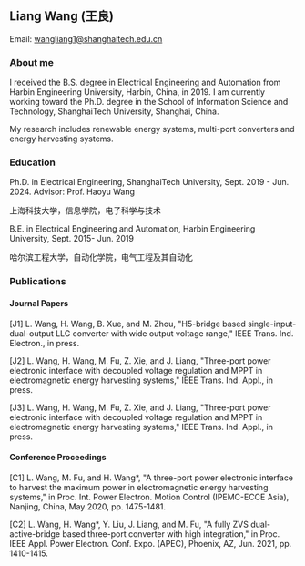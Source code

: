 ## Liang Wang (王良)

Email: wangliang1@shanghaitech.edu.cn
### About me

I received the B.S. degree in Electrical Engineering and Automation from Harbin Engineering University, Harbin, China, in 2019. I am currently working toward the Ph.D. degree in the School of Information Science and Technology, ShanghaiTech University, Shanghai, China. 
	 
My research includes renewable energy systems, multi-port converters and energy harvesting systems.


### Education

Ph.D. in Electrical Engineering, ShanghaiTech University, Sept. 2019 - Jun. 2024. Advisor: Prof. Haoyu Wang

上海科技大学，信息学院，电子科学与技术

B.E. in Electrical Engineering and Automation, Harbin Engineering University, Sept. 2015- Jun. 2019

哈尔滨工程大学，自动化学院，电气工程及其自动化

### Publications

#### Journal Papers

[J1] L. Wang, H. Wang, B. Xue, and M. Zhou, "H5-bridge based single-input-dual-output LLC converter with wide output voltage range," IEEE Trans. Ind. Electron., in press.

[J2] L. Wang, H. Wang, M. Fu, Z. Xie, and J. Liang, "Three-port power electronic interface with decoupled voltage regulation and MPPT in electromagnetic energy harvesting systems," IEEE Trans. Ind. Appl., in press.

[J3] L. Wang, H. Wang, M. Fu, Z. Xie, and J. Liang, "Three-port power electronic interface with decoupled voltage regulation and MPPT in electromagnetic energy harvesting systems," IEEE Trans. Ind. Appl., in press.
#### Conference Proceedings

[C1] L. Wang, M. Fu, and H. Wang*, "A three-port power electronic interface to harvest the maximum power in electromagnetic energy harvesting systems," in Proc. Int. Power Electron. Motion Control (IPEMC-ECCE Asia), Nanjing, China, May 2020, pp. 1475-1481.

[C2] L. Wang, H. Wang*, Y. Liu, J. Liang, and M. Fu, "A fully ZVS dual-active-bridge based three-port converter with high integration," in Proc. IEEE Appl. Power Electron. Conf. Expo. (APEC), Phoenix, AZ, Jun. 2021, pp. 1410-1415.







